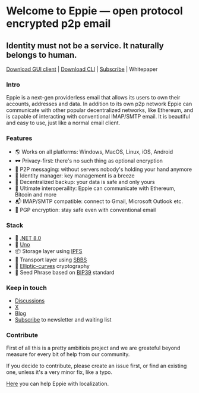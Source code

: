 # Welcome to Eppie — open protocol encrypted p2p email
## Identity must not be a service. It naturally belongs to human.

[Download GUI client](https://github.com/Eppie-io/Eppie-App#install-from-microsoft-store-app-store-or-google-play) | [Download CLI](https://github.com/Eppie-io/Eppie-CLI#downloads) | [Subscribe](https://eppie.io/) | Whitepaper

### Intro
Eppie is a next-gen providerless email that allows its users to own their accounts, addresses and data. In addition to its own p2p network Eppie can communicate with other popular decentralized networks, like Ethereum, and is capable of interacting with conventional IMAP/SMTP email. It is beautiful and easy to use, just like a normal email client.

### Features
- 🌎 Works on all platforms: Windows, MacOS, Linux, iOS, Android
- 🕶️ Privacy-first: there's no such thing as optional encryption
- 🚀 P2P messaging: without servers nobody's holding your hand anymore 
- 🔑 Identity manager: key management is a breeze  
- 💾 Decentralized backup: your data is safe and only yours  
- 🤙 Ultimate interoperaility: Eppie can communicate with Ethereum, Bitcoin and more  
- 📬 IMAP/SMTP compatible: connect to Gmail, Microsoft Outlook etc.  
- 🔐 PGP encryption: stay safe even with conventional email

### Stack
- 🧩 [.NET 8.0](https://dotnet.microsoft.com/en-us/download/dotnet/8.0)
- 🦄 [Uno](https://platform.uno/)
- 📦 Storage layer using [IPFS](https://github.com/ipfs/ipfs)
- 🚚 Transport layer using [SBBS](https://github.com/BeamMW/beam/wiki/Secure-bulletin-board-system-%28SBBS%29)
- 🔐 [Elliptic-curves](https://en.wikipedia.org/wiki/Elliptic-curve_cryptography) cryptography
- 👤 Seed Phrase based on [BIP39](https://bitcoinwiki.org/wiki/mnemonic-phrase) standard

### Keep in touch
- [Discussions](https://github.com/orgs/Eppie-io/discussions)
- [X](https://x.com/EppieApp)
- [Blog](https://blog.eppie.io/)
- [Subscribe](https://eppie.io/) to newsletter and waiting list

### Contribute
First of all this is a pretty ambitiois project and we are greateful beyond measure for every bit of help from our community.

If you decide to contribute, please create an issue first, or find an existing one, unless it's a very minor fix, like a typo.

[Here](https://eppie.crowdin.com/eppie) you can help Eppie with localization.
